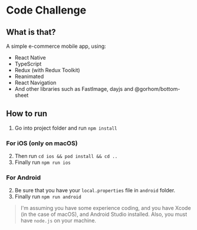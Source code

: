 # Code Challenge

## What is that?

A simple e-commerce mobile app, using:

- React Native
- TypeScript
- Redux (with Redux Toolkit)
- Reanimated
- React Navigation
- And other libraries such as FastImage, dayjs and @gorhom/bottom-sheet

## How to run

1. Go into project folder and run
   `npm install`

### For iOS (only on macOS)

2. Then run `cd ios && pod install && cd ..`
3. Finally run `npm run ios`

### For Android

2. Be sure that you have your `local.properties` file in `android` folder.
3. Finally run `npm run android`

> I'm assuming you have some experience coding, and you have Xcode (in the case of macOS), and Android Studio installed. Also, you must have `node.js` on your machine.
